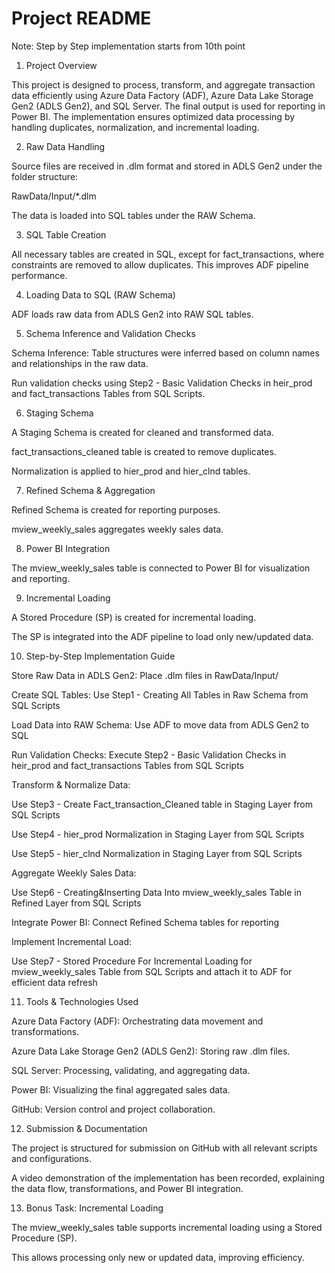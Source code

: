 # Project README

Note: Step by Step implementation starts from 10th point

1. Project Overview

This project is designed to process, transform, and aggregate transaction data efficiently using Azure Data Factory (ADF), Azure Data Lake Storage Gen2 (ADLS Gen2), and SQL Server. The final output is used for reporting in Power BI. The implementation ensures optimized data processing by handling duplicates, normalization, and incremental loading.

2. Raw Data Handling

Source files are received in .dlm format and stored in ADLS Gen2 under the folder structure:

RawData/Input/*.dlm

The data is loaded into SQL tables under the RAW Schema.

3. SQL Table Creation

All necessary tables are created in SQL, except for fact_transactions, where constraints are removed to allow duplicates. This improves ADF pipeline performance.

4. Loading Data to SQL (RAW Schema)

ADF loads raw data from ADLS Gen2 into RAW SQL tables.

5. Schema Inference and Validation Checks

Schema Inference: Table structures were inferred based on column names and relationships in the raw data.

Run validation checks using Step2 - Basic Validation Checks in heir_prod and fact_transactions Tables from SQL Scripts.

6. Staging Schema

A Staging Schema is created for cleaned and transformed data.

fact_transactions_cleaned table is created to remove duplicates.

Normalization is applied to hier_prod and hier_clnd tables.

7. Refined Schema & Aggregation

Refined Schema is created for reporting purposes.

mview_weekly_sales aggregates weekly sales data.

8. Power BI Integration

The mview_weekly_sales table is connected to Power BI for visualization and reporting.

9. Incremental Loading

A Stored Procedure (SP) is created for incremental loading.

The SP is integrated into the ADF pipeline to load only new/updated data.

10. Step-by-Step Implementation Guide

Store Raw Data in ADLS Gen2: Place .dlm files in RawData/Input/

Create SQL Tables: Use Step1 - Creating All Tables in Raw Schema from SQL Scripts

Load Data into RAW Schema: Use ADF to move data from ADLS Gen2 to SQL

Run Validation Checks: Execute Step2 - Basic Validation Checks in heir_prod and fact_transactions Tables from SQL Scripts

Transform & Normalize Data:

Use Step3 - Create Fact_transaction_Cleaned table in Staging Layer from SQL Scripts

Use Step4 - hier_prod Normalization in Staging Layer from SQL Scripts

Use Step5 - hier_clnd Normalization in Staging Layer from SQL Scripts

Aggregate Weekly Sales Data:

Use Step6 - Creating&Inserting Data Into mview_weekly_sales Table in Refined Layer from SQL Scripts

Integrate Power BI: Connect Refined Schema tables for reporting

Implement Incremental Load:

Use Step7 - Stored Procedure For Incremental Loading for mview_weekly_sales Table from SQL Scripts and attach it to ADF for efficient data refresh

11. Tools & Technologies Used

Azure Data Factory (ADF): Orchestrating data movement and transformations.

Azure Data Lake Storage Gen2 (ADLS Gen2): Storing raw .dlm files.

SQL Server: Processing, validating, and aggregating data.

Power BI: Visualizing the final aggregated sales data.

GitHub: Version control and project collaboration.

12. Submission & Documentation

The project is structured for submission on GitHub with all relevant scripts and configurations.

A video demonstration of the implementation has been recorded, explaining the data flow, transformations, and Power BI integration.

13. Bonus Task: Incremental Loading

The mview_weekly_sales table supports incremental loading using a Stored Procedure (SP).

This allows processing only new or updated data, improving efficiency.